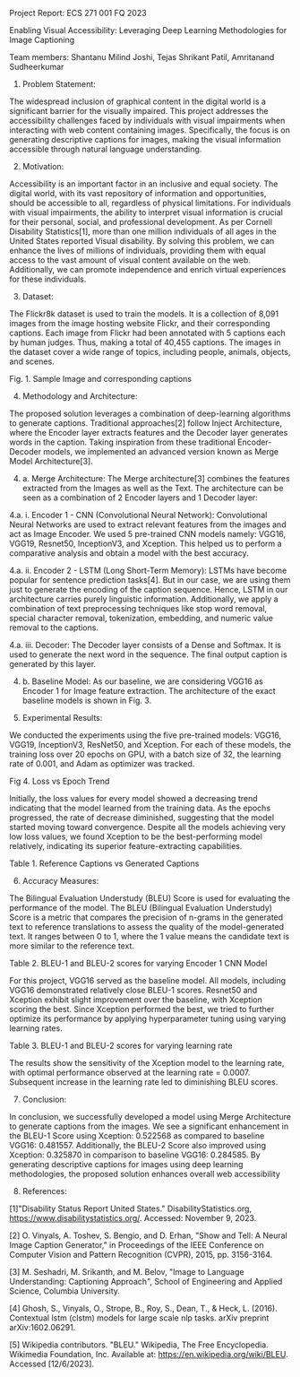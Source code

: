 Project Report: ECS 271 001 FQ 2023


Enabling Visual Accessibility:
Leveraging Deep Learning Methodologies for Image Captioning

Team members: Shantanu Milind Joshi, Tejas Shrikant Patil, Amritanand Sudheerkumar

1. Problem Statement:

The widespread inclusion of graphical content in the digital world is a significant barrier for the visually impaired. This project addresses the accessibility challenges faced by individuals with visual impairments when interacting with web content containing images. Specifically, the focus is on generating descriptive captions for images, making the visual information accessible through natural language understanding.

2. Motivation:

Accessibility is an important factor in an inclusive and equal society. The digital world, with its vast repository of information and opportunities, should be accessible to all, regardless of physical limitations. For individuals with visual impairments, the ability to interpret visual information is crucial for their personal, social, and professional development. As per Cornell Disability Statistics[1], more than one million individuals of all ages in the United States reported Visual disability. By solving this problem, we can enhance the lives of millions of individuals, providing them with equal access to the vast amount of visual content available on the web. Additionally, we can promote independence and enrich virtual experiences for these individuals.

3. Dataset:

The Flickr8k dataset is used to train the models. It is a collection of 8,091 images from the image hosting website Flickr, and their corresponding captions. 
Each image from Flickr had been annotated with 5 captions each by human judges. Thus, making a total of 40,455 captions. 
The images in the dataset cover a wide range of topics, including people, animals, objects, and scenes.


Fig. 1. Sample Image and corresponding captions


4. Methodology and Architecture:

The proposed solution leverages a combination of deep-learning algorithms to generate captions. Traditional approaches[2] follow Inject Architecture, where the Encoder layer extracts features and the Decoder layer generates words in the caption. Taking inspiration from these traditional Encoder-Decoder models, we implemented an advanced version known as Merge Model Architecture[3]. 

4. a. Merge Architecture: 
The Merge architecture[3] combines the features extracted from the Images as well as the Text. The architecture can be seen as a combination of 2 Encoder layers and 1 Decoder layer: 


4.a. i. Encoder 1 - CNN (Convolutional Neural Network):
Convolutional Neural Networks are used to extract relevant features from the images and act as Image Encoder. We used 5 pre-trained CNN models namely: VGG16, VGG19, Resnet50, InceptionV3, and Xception. This helped us to perform a comparative analysis and obtain a model with the best accuracy.

4.a. ii. Encoder 2 - LSTM (Long Short-Term Memory):
LSTMs have become popular for sentence prediction tasks[4]. But in our case, we are using them just to generate the encoding of the caption sequence. Hence, LSTM in our architecture carries purely linguistic information. Additionally, we apply a combination of text preprocessing techniques like stop word removal, special character removal, tokenization, embedding, and numeric value removal to the captions.

4.a. iii. Decoder: 
The Decoder layer consists of a Dense and Softmax. It is used to generate the next word in the sequence. The final output caption is generated by this layer.



4. b. Baseline Model:
As our baseline, we are considering VGG16 as Encoder 1 for Image feature extraction. The architecture of the exact baseline models is shown in Fig. 3.

5. Experimental Results: 	

We conducted the experiments using the five pre-trained models: VGG16, VGG19, InceptionV3, ResNet50, and Xception. For each of these models, the training loss over 20 epochs on GPU, with a batch size of 32, the learning rate of 0.001, and Adam as optimizer was tracked. 


Fig 4. Loss vs Epoch Trend


Initially, the loss values for every model showed a decreasing trend indicating that the model learned from the training data. As the epochs progressed, the rate of decrease diminished, suggesting that the model started moving toward convergence. Despite all the models achieving very low loss values, we found Xception to be the best-performing model relatively, indicating its superior feature-extracting capabilities. 


Table 1. Reference Captions vs Generated Captions

6. Accuracy Measures:

The Bilingual Evaluation Understudy (BLEU) Score is used for evaluating the performance of the model.
The BLEU (Bilingual Evaluation Understudy) Score is a metric that compares the precision of n-grams in the generated text to reference translations to assess the quality of the model-generated text. It ranges between 0 to 1, where the 1 value means the candidate text is more similar to the reference text.



Table 2. BLEU-1 and BLEU-2 scores for varying Encoder 1 CNN Model

For this project, VGG16 served as the baseline model. All models, including VGG16 demonstrated relatively close BLEU-1 scores. Resnet50 and Xception exhibit slight improvement over the baseline, with Xception scoring the best. 
Since Xception performed the best, we tried to further optimize its performance by applying hyperparameter tuning using varying learning rates.


Table 3. BLEU-1 and BLEU-2 scores for varying learning rate

The results show the sensitivity of the Xception model to the learning rate, with optimal performance observed at the learning rate = 0.0007. Subsequent increase in the learning rate led to diminishing BLEU scores.

7. Conclusion:

In conclusion, we successfully developed a model using Merge Architecture to generate captions from the images. We see a significant enhancement in the BLEU-1 Score using Xception: 0.522568 as compared to baseline VGG16: 0.481557. Additionally, the BLEU-2 Score also improved using Xception: 0.325870 in comparison to baseline VGG16: 0.284585.  By generating descriptive captions for images using deep learning methodologies, the proposed solution enhances overall web accessibility


8. References:

[1]"Disability Status Report United States." DisabilityStatistics.org, https://www.disabilitystatistics.org/. Accessed: November 9, 2023.

[2] O. Vinyals, A. Toshev, S. Bengio, and D. Erhan, "Show and Tell: A Neural Image Caption Generator," in Proceedings of the IEEE Conference on Computer Vision and Pattern Recognition (CVPR), 2015, pp. 3156-3164.

[3] M. Seshadri, M. Srikanth, and M. Belov, "Image to Language Understanding: Captioning Approach", School of Engineering and Applied Science, Columbia University.

[4] Ghosh, S., Vinyals, O., Strope, B., Roy, S., Dean, T., & Heck, L. (2016). Contextual lstm (clstm) models for large scale nlp tasks. arXiv preprint arXiv:1602.06291.

[5] Wikipedia contributors. "BLEU." Wikipedia, The Free Encyclopedia. Wikimedia Foundation, Inc. Available at: https://en.wikipedia.org/wiki/BLEU. Accessed [12/6/2023].








